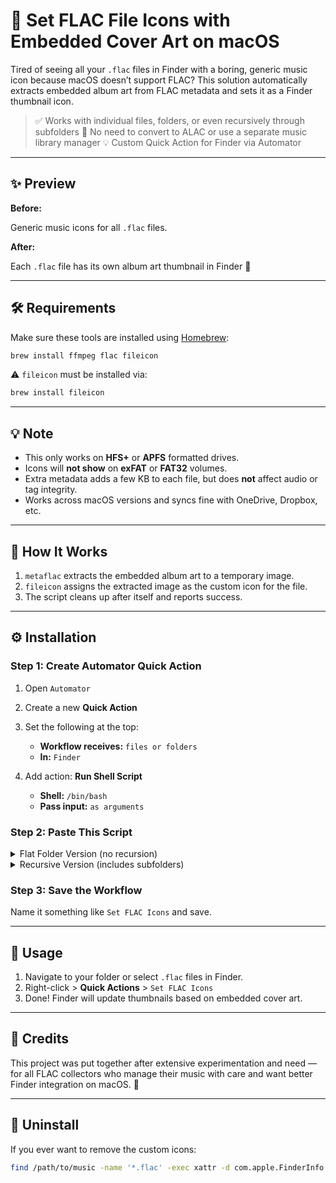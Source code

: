 # 🎵 Set FLAC File Icons with Embedded Cover Art on macOS

Tired of seeing all your `.flac` files in Finder with a boring, generic music icon because macOS doesn’t support FLAC? This solution automatically extracts embedded album art from FLAC metadata and sets it as a Finder thumbnail icon.

> ✅ Works with individual files, folders, or even recursively through subfolders
> 🧠 No need to convert to ALAC or use a separate music library manager
> 💡 Custom Quick Action for Finder via Automator

---

## ✨ Preview

**Before:**

Generic music icons for all `.flac` files.

**After:**

Each `.flac` file has its own album art thumbnail in Finder 🎉

---

## 🛠️ Requirements

Make sure these tools are installed using [Homebrew](https://brew.sh):

```bash
brew install ffmpeg flac fileicon
```

⚠️ `fileicon` must be installed via:

```bash
brew install fileicon
```

---

## 💡 Note

* This only works on **HFS+** or **APFS** formatted drives.
* Icons will **not show** on **exFAT** or **FAT32** volumes.
* Extra metadata adds a few KB to each file, but does **not** affect audio or tag integrity.
* Works across macOS versions and syncs fine with OneDrive, Dropbox, etc.

---

## 🧪 How It Works

1. `metaflac` extracts the embedded album art to a temporary image.
2. `fileicon` assigns the extracted image as the custom icon for the file.
3. The script cleans up after itself and reports success.

---

## ⚙️ Installation

### Step 1: Create Automator Quick Action

1. Open `Automator`
2. Create a new **Quick Action**
3. Set the following at the top:

   * **Workflow receives:** `files or folders`
   * **In:** `Finder`
4. Add action: **Run Shell Script**

   * **Shell:** `/bin/bash`
   * **Pass input:** `as arguments`

### Step 2: Paste This Script

<details>
<summary>Flat Folder Version (no recursion)</summary>

```bash
#!/bin/bash
set -euo pipefail

METAFLAC="/opt/homebrew/bin/metaflac"
FILEICON="/opt/homebrew/bin/fileicon"

set_icon_for_flac() {
    flac="$1"
    tmp_cover="cover.jpg"

    [ -f "$tmp_cover" ] && rm "$tmp_cover"
    "$METAFLAC" --export-picture-to="$tmp_cover" "$flac" 2>/dev/null || true

    if [ -f "$tmp_cover" ]; then
        "$FILEICON" set "$flac" "$tmp_cover" || echo "Could not set icon for $flac"
        rm "$tmp_cover"
    fi
}

for item in "$@"; do
    if [ -d "$item" ]; then
        shopt -s nullglob
        for flac in "$item"/*.flac "$item"/*.FLAC; do
            set_icon_for_flac "$flac"
        done
        shopt -u nullglob
    else
        ext="${item##*.}"
        ext_lower=$(printf '%s' "$ext" | tr '[:upper:]' '[:lower:]')
        if [ "$ext_lower" = "flac" ]; then
            set_icon_for_flac "$item"
        fi
    fi
done

echo "Done"
```

</details>

<details>
<summary>Recursive Version (includes subfolders)</summary>

```bash
#!/bin/bash
set -euo pipefail

METAFLAC="/opt/homebrew/bin/metaflac"
FILEICON="/opt/homebrew/bin/fileicon"

set_icon_for_flac() {
    flac="$1"
    tmp_cover="cover.jpg"

    [ -f "$tmp_cover" ] && rm "$tmp_cover"
    "$METAFLAC" --export-picture-to="$tmp_cover" "$flac" 2>/dev/null || true

    if [ -f "$tmp_cover" ]; then
        "$FILEICON" set "$flac" "$tmp_cover" || echo "Could not set icon for $flac"
        rm "$tmp_cover"
    fi
}

for item in "$@"; do
    if [ -d "$item" ]; then
        find "$item" -type f \( -iname "*.flac" \) | while IFS= read -r flac; do
            set_icon_for_flac "$flac"
        done
    else
        ext="${item##*.}"
        ext_lower=$(printf '%s' "$ext" | tr '[:upper:]' '[:lower:]')
        if [ "$ext_lower" = "flac" ]; then
            set_icon_for_flac "$item"
        fi
    fi
done

echo "Done (Recursive)"
```

</details>

### Step 3: Save the Workflow

Name it something like `Set FLAC Icons` and save.

---

## 🧩 Usage

1. Navigate to your folder or select `.flac` files in Finder.
2. Right-click > **Quick Actions** > `Set FLAC Icons`
3. Done! Finder will update thumbnails based on embedded cover art.

---

## 🤖 Credits

This project was put together after extensive experimentation and need — for all FLAC collectors who manage their music with care and want better Finder integration on macOS. 🖖

---

## 🧼 Uninstall

If you ever want to remove the custom icons:

```bash
find /path/to/music -name '*.flac' -exec xattr -d com.apple.FinderInfo {} \;
```
